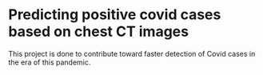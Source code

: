 # Predicting positive covid cases based on chest CT images
 This project is done to contribute toward faster detection of Covid cases in the era of this pandemic.

